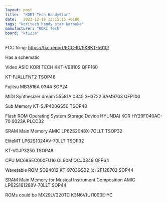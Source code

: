```yaml
---
layout: post
title:  "KORI Tech HandyStar"
date:   2023-12-18 13:15:15 +0100
tags: "koritech handy star karaoke"
manufacturer: "KORI Tech"
board: "kt123a"
---
```

FCC filing:
https://fcc.report/FCC-ID/PK8KT-5010/

Has a schematic

Video ASIC
KORI TECH
KKT-V9810S
QFP160

KT-FJALLFNT2
TSOP48

Fujitsu
MB3516A
0344
SOP24

MIDI Synthesizer
dream
55581A
0345
3H3722
SAM9703
QFP100

Sub Memory
KT-SJP400GS50
TSOP48

Flash ROM
Operating System Storage Device
HYUNDAI KOR
HY29F040AC-70
0023A
PLCC32

SRAM Main Memory
AMIC
LP62S2048X-7OLLT
TSOP32

EliteMT
LP62S1024AV-70LLT
TSOP32

KT-VGJP3250
TSOP48

CPU
MC68SEC000FU16
OL90M
QCJ0349
QFP64

Wavetable ROM
SO24012
KT-9703GS32
(c) 2F128702
SOP44

SRAM Main Memory for Musical Instrument Composition
AMIC
LP62S161288V-70LLT
SOP44


ROMs could be
MX29LV320TC
K3N6V(U)1000E-YC
